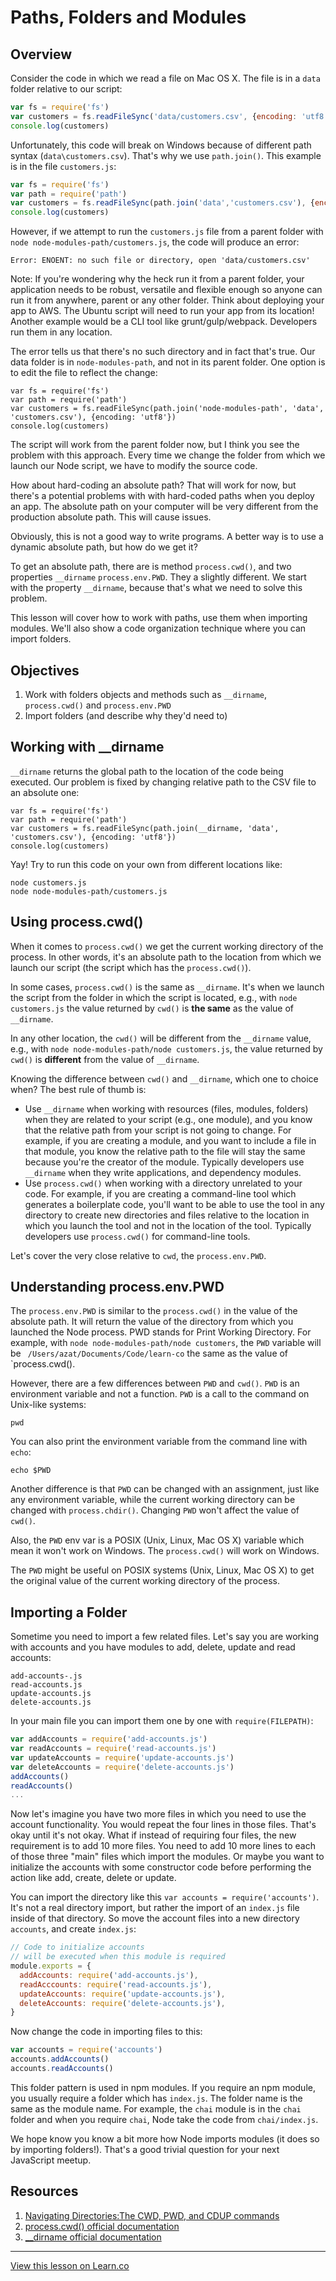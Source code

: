 # Paths, Folders and Modules

## Overview


Consider the code in which we read a file on Mac OS X. The file is in a `data` folder relative to our script:

```js
var fs = require('fs')
var customers = fs.readFileSync('data/customers.csv', {encoding: 'utf8'})
console.log(customers)
```

Unfortunately, this code will break on Windows because of different path syntax (`data\customers.csv`). That's why we use `path.join()`. This example is in the file `customers.js`:

```js
var fs = require('fs')
var path = require('path')
var customers = fs.readFileSync(path.join('data','customers.csv'), {encoding: 'utf8'})
console.log(customers)
```

However, if we attempt to run the `customers.js` file from a parent folder with `node node-modules-path/customers.js`, the code will produce an error:

```
Error: ENOENT: no such file or directory, open 'data/customers.csv'
```

Note: If you're wondering why the heck run it from a parent folder, your application needs to be robust, versatile and flexible enough so anyone can run it from anywhere, parent or any other folder. Think about deploying your app to AWS. The Ubuntu script will need to run your app from its location! Another example would be a CLI tool like grunt/gulp/webpack. Developers run them in any location.

The error tells us that there's no such directory and in fact that's true. Our data folder is in `node-modules-path`, and not in its parent folder. One option is to edit the file to reflect the change:

```
var fs = require('fs')
var path = require('path')
var customers = fs.readFileSync(path.join('node-modules-path', 'data', 'customers.csv'), {encoding: 'utf8'})
console.log(customers)
```

The script will work from the parent folder now, but I think you see the problem with this approach. Every time we change the folder from which we launch our Node script, we have to modify the source code. 

How about hard-coding an absolute path? That will work for now, but there's a potential problems with with hard-coded paths when you deploy an app. The absolute path on your computer will be very different from the production absolute path. This will cause issues.

Obviously, this is not a good way to write programs. A better way is to use a dynamic absolute path, but how do we get it? 

To get an absolute path, there are is method `process.cwd()`, and two properties `__dirname` `process.env.PWD`. They a slightly different. We start with the property `__dirname`, because that's what we need to solve this problem. 

This lesson will cover how to work with paths, use them when importing modules. We'll also show a code organization technique where you can import folders.

## Objectives

1. Work with folders objects and methods such as `__dirname`, `process.cwd()` and `process.env.PWD`
1. Import folders (and describe why they'd need to)


## Working with __dirname

`__dirname` returns the global path to the location of the code being executed. Our problem is fixed by changing relative path to the CSV file to an absolute one:

```
var fs = require('fs')
var path = require('path')
var customers = fs.readFileSync(path.join(__dirname, 'data', 'customers.csv'), {encoding: 'utf8'})
console.log(customers)
```

Yay! Try to run this code on your own from different locations like:

```
node customers.js
node node-modules-path/customers.js
```

## Using process.cwd() 

When it comes to `process.cwd()` we get the current working directory of the process. In other words, it's an absolute path to the location from which we launch our script (the script which has the `process.cwd()`). 

In some cases, `process.cwd()` is the same as `__dirname`. It's when we launch the script from the folder in which the script is located, e.g., with `node customers.js` the value returned by `cwd()` is **the same** as the value of `__dirname`. 

In any other location, the `cwd()` will be different from the `__dirname` value, e.g., with `node node-modules-path/node customers.js`, the value returned by `cwd()` is **different** from the value of `__dirname`.

Knowing the difference between `cwd()` and `__dirname`, which one to choice when? The best rule of thumb is:

* Use `__dirname` when working with resources (files, modules, folders) when they are related to your script (e.g., one module), and you know that the relative path from your script is not going to change. For example, if you are creating a module, and you want to include a file in that module, you know the relative path to the file will stay the same because you're the creator of the module. Typically developers use `__dirname` when they write applications, and dependency modules.
* Use `process.cwd()` when working with a directory unrelated to your code. For example, if you are creating a command-line tool which generates a boilerplate code, you'll want to be able to use the tool in any directory to create new directories and files relative to the location in which you launch the tool and not in the location of the tool. Typically developers use `process.cwd()` for command-line tools.

Let's cover the very close relative to `cwd`, the `process.env.PWD`.

## Understanding process.env.PWD

The `process.env.PWD` is similar to the `process.cwd()` in the value of the absolute path. It will return the value of the directory from which you launched the Node process. PWD stands for Print Working Directory. For example, with `node node-modules-path/node customers`, the `PWD` variable will be ` /Users/azat/Documents/Code/learn-co` the same as the value of `process.cwd().


However, there are a few differences between `PWD` and `cwd()`. `PWD` is an environment variable and not a function. `PWD` is a call to the command on Unix-like systems:

```
pwd
```

You can also print the environment variable from the command line with `echo`:

```
echo $PWD
```

Another difference is that `PWD` can be changed with an assignment, just like any environment variable, while the current working directory can be changed with `process.chdir()`. Changing `PWD` won't affect the value of `cwd()`.

Also, the `PWD` env var is a POSIX (Unix, Linux, Mac OS X) variable which mean it won't work on Windows. The `process.cwd()` will work on Windows.

The `PWD` might be useful on POSIX systems (Unix, Linux, Mac OS X) to get the original value of the current working directory of the process. 


## Importing a Folder 

Sometime you need to import a few related files. Let's say you are working with accounts and you have modules to add, delete, update and read accounts:

```
add-accounts-.js
read-accounts.js
update-accounts.js
delete-accounts.js
```

In your main file you can import them one by one with `require(FILEPATH)`:

```js
var addAccounts = require('add-accounts.js')
var readAccounts = require('read-accounts.js')
var updateAccounts = require('update-accounts.js')
var deleteAccounts = require('delete-accounts.js')
addAccounts()
readAccounts()
...
```

Now let's imagine you have two more files in which you need to use the account functionality. You would repeat the four lines in those files. That's okay until it's not okay. What if instead of requiring four files, the new requirement is to add 10 more files. You need to add 10 more lines to each of those three "main" files which import the modules. Or maybe you want to initialize the accounts with some constructor code before performing the action like add, create, delete or update.

You can import the directory like this `var accounts = require('accounts')`. It's not a real directory import, but rather the import of an `index.js` file inside of that directory. So move the account files into a new directory `accounts`, and create `index.js`:

```js
// Code to initialize accounts
// will be executed when this module is required
module.exports = {
  addAccounts: require('add-accounts.js'),
  readAcccounts: require('read-accounts.js'),
  updateAccounts: require('update-accounts.js'),
  deleteAccounts: require('delete-accounts.js'),
}
```

Now change the code in importing files to this:

```js
var accounts = require('accounts')
accounts.addAccounts()
accounts.readAccounts()
```

This folder pattern is used in npm modules. If you require an npm module, you usually require a folder which has `index.js`. The folder name is the same as the module name. For example, the `chai` module is in the `chai` folder and when you require `chai`, Node take the code from `chai/index.js`. 

We hope know you know a bit more how Node imports modules (it does so by importing folders!). That's a good trivial question for your next JavaScript meetup.


## Resources

1. [Navigating Directories:The CWD, PWD, and CDUP commands](http://www.cs.cf.ac.uk/Dave/Internet/node122.html)
1. [process.cwd() official documentation](https://nodejs.org/api/process.html#process_process_cwd)
1. [__dirname official documentation](https://nodejs.org/docs/latest/api/globals.html#globals_dirname)


---

<a href='https://learn.co/lessons/node-modules-path' data-visibility='hidden'>View this lesson on Learn.co</a>
